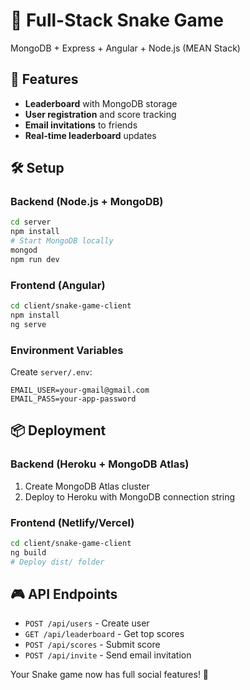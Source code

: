 # 🐍 Full-Stack Snake Game

MongoDB + Express + Angular + Node.js (MEAN Stack)

## 🚀 Features
- **Leaderboard** with MongoDB storage
- **User registration** and score tracking
- **Email invitations** to friends
- **Real-time leaderboard** updates

## 🛠️ Setup

### Backend (Node.js + MongoDB)
```bash
cd server
npm install
# Start MongoDB locally
mongod
npm run dev
```

### Frontend (Angular)
```bash
cd client/snake-game-client
npm install
ng serve
```

### Environment Variables
Create `server/.env`:
```
EMAIL_USER=your-gmail@gmail.com
EMAIL_PASS=your-app-password
```

## 📦 Deployment

### Backend (Heroku + MongoDB Atlas)
1. Create MongoDB Atlas cluster
2. Deploy to Heroku with MongoDB connection string

### Frontend (Netlify/Vercel)
```bash
cd client/snake-game-client
ng build
# Deploy dist/ folder
```

## 🎮 API Endpoints
- `POST /api/users` - Create user
- `GET /api/leaderboard` - Get top scores
- `POST /api/scores` - Submit score
- `POST /api/invite` - Send email invitation

Your Snake game now has full social features! 🎉